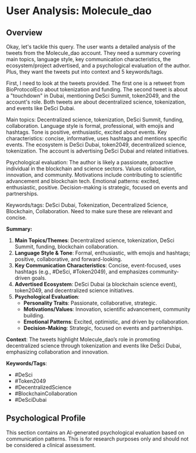 # User Analysis: Molecule_dao

## Overview

<think>
Okay, let's tackle this query. The user wants a detailed analysis of the tweets from the Molecule_dao account. They need a summary covering main topics, language style, key communication characteristics, the ecosystem/project advertised, and a psychological evaluation of the author. Plus, they want the tweets put into context and 5 keywords/tags.

First, I need to look at the tweets provided. The first one is a retweet from BioProtocolEco about tokenization and funding. The second tweet is about a "touchdown" in Dubai, mentioning DeSci Summit, token2049, and the account's role. Both tweets are about decentralized science, tokenization, and events like DeSci Dubai.

Main topics: Decentralized science, tokenization, DeSci Summit, funding, collaboration. Language style is formal, professional, with emojis and hashtags. Tone is positive, enthusiastic, excited about events. Key characteristics: concise, informative, uses hashtags and mentions specific events. The ecosystem is DeSci Dubai, token2049, decentralized science, tokenization. The account is advertising DeSci Dubai and related initiatives.

Psychological evaluation: The author is likely a passionate, proactive individual in the blockchain and science sectors. Values collaboration, innovation, and community. Motivations include contributing to scientific advancement and blockchain tech. Emotional patterns: excited, enthusiastic, positive. Decision-making is strategic, focused on events and partnerships.

Keywords/tags: DeSci Dubai, Tokenization, Decentralized Science, Blockchain, Collaboration. Need to make sure these are relevant and concise.
</think>

**Summary:**  
1. **Main Topics/Themes**: Decentralized science, tokenization, DeSci Summit, funding, blockchain collaboration.  
2. **Language Style & Tone**: Formal, enthusiastic, with emojis and hashtags; positive, collaborative, and forward-looking.  
3. **Key Communication Characteristics**: Concise, event-focused, uses hashtags (e.g., #DeSci, #Token2049), and emphasizes community-driven goals.  
4. **Advertised Ecosystem**: DeSci Dubai (a blockchain science event), token2049, and decentralized science initiatives.  
5. **Psychological Evaluation**:  
   - **Personality Traits**: Passionate, collaborative, strategic.  
   - **Motivations/Values**: Innovation, scientific advancement, community building.  
   - **Emotional Patterns**: Excited, optimistic, and driven by collaboration.  
   - **Decision-Making**: Strategic, focused on events and partnerships.  

**Context**: The tweets highlight Molecule_dao’s role in promoting decentralized science through tokenization and events like DeSci Dubai, emphasizing collaboration and innovation.  

**Keywords/Tags**:  
- #DeSci  
- #Token2049  
- #DecentralizedScience  
- #BlockchainCollaboration  
- #DeSciDubai

## Psychological Profile

This section contains an AI-generated psychological evaluation based on communication patterns. This is for research purposes only and should not be considered a clinical assessment.
